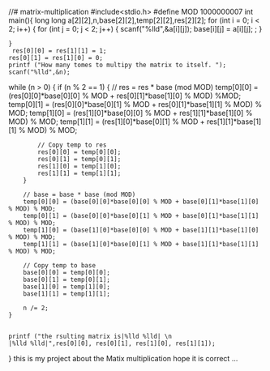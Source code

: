 //# matrix-multiplication
#include<stdio.h>
#define MOD 1000000007
int main(){
    long long  a[2][2],n,base[2][2],temp[2][2],res[2][2];
    for (int i = 0; i < 2; i++)
    {
        for (int j = 0; j < 2; j++)
        {
            scanf("%lld",&a[i][j]);
           base[i][j] = a[i][j];
;
        }
        
    }
     res[0][0] = res[1][1] = 1;
    res[0][1] = res[1][0] = 0;
    printf ("How many tomes to multipy the matrix to itself. ");
    scanf("%lld",&n);
   
   while (n > 0) {
        if (n % 2 == 1) {
            // res = res * base (mod MOD)
            temp[0][0] = (res[0][0]*base[0][0] % MOD + res[0][1]*base[1][0] % MOD) %MOD;
            temp[0][1] = (res[0][0]*base[0][1] % MOD + res[0][1]*base[1][1] % MOD) % MOD;
            temp[1][0] = (res[1][0]*base[0][0] % MOD + res[1][1]*base[1][0] % MOD) % MOD;
            temp[1][1] = (res[1][0]*base[0][1] % MOD + res[1][1]*base[1][1] % MOD) % MOD;

            // Copy temp to res
            res[0][0] = temp[0][0];
            res[0][1] = temp[0][1];
            res[1][0] = temp[1][0];
            res[1][1] = temp[1][1];
        }

        // base = base * base (mod MOD)
        temp[0][0] = (base[0][0]*base[0][0] % MOD + base[0][1]*base[1][0] % MOD) % MOD;
        temp[0][1] = (base[0][0]*base[0][1] % MOD + base[0][1]*base[1][1] % MOD) % MOD;
        temp[1][0] = (base[1][0]*base[0][0] % MOD + base[1][1]*base[1][0] % MOD) % MOD;
        temp[1][1] = (base[1][0]*base[0][1] % MOD + base[1][1]*base[1][1] % MOD) % MOD;

        // Copy temp to base
        base[0][0] = temp[0][0];
        base[0][1] = temp[0][1];
        base[1][0] = temp[1][0];
        base[1][1] = temp[1][1];

        n /= 2;
    }


    printf ("the rsulting matrix is|%lld %lld| \n                      |%lld %lld|",res[0][0], res[0][1], res[1][0], res[1][1]);
    
    
}
this is my project about the Matix multiplication hope it is correct ...
